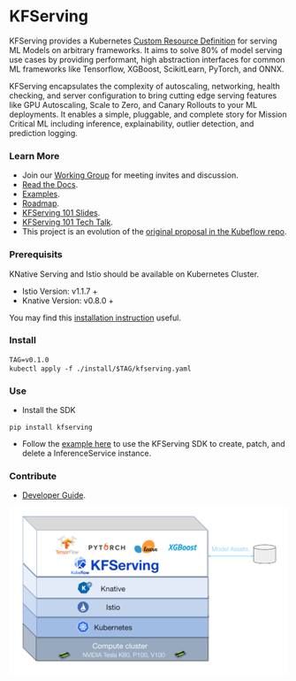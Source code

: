 # KFServing
KFServing provides a Kubernetes [Custom Resource Definition](https://kubernetes.io/docs/concepts/extend-kubernetes/api-extension/custom-resources/) for serving ML Models on arbitrary frameworks. It aims to solve 80% of model serving use cases by providing performant, high abstraction interfaces for common ML frameworks like Tensorflow, XGBoost, ScikitLearn, PyTorch, and ONNX. 

KFServing encapsulates the complexity of autoscaling, networking, health checking, and server configuration to bring cutting edge serving features like GPU Autoscaling, Scale to Zero, and Canary Rollouts to your ML deployments. It enables a simple, pluggable, and complete story for Mission Critical ML including inference, explainability, outlier detection, and prediction logging.

### Learn More
* Join our [Working Group](https://groups.google.com/forum/#!forum/kfserving) for meeting invites and discussion.
* [Read the Docs](/docs).
* [Examples](./docs/samples).
* [Roadmap](/ROADMAP.md).
* [KFServing 101 Slides](https://drive.google.com/file/d/16oqz6dhY5BR0u74pi9mDThU97Np__AFb/view).
* [KFServing 101 Tech Talk](https://www.youtube.com/watch?v=hGIvlFADMhU).
* This project is an evolution of the [original proposal in the Kubeflow repo](https://github.com/kubeflow/kubeflow/issues/2306). 

### Prerequisits
KNative Serving and Istio should be available on Kubernetes Cluster.
- Istio Version: v1.1.7 + 
- Knative Version: v0.8.0 +

You may find this [installation instruction](https://github.com/kubeflow/kfserving/blob/master/docs/DEVELOPER_GUIDE.md#install-knative-on-a-kubernetes-cluster) useful.

### Install ###
```
TAG=v0.1.0
kubectl apply -f ./install/$TAG/kfserving.yaml
```

### Use ###
* Install the SDK
```
pip install kfserving
```
* Follow the [example here](docs/samples/client/kfserving_sdk_sample.ipynb) to use the KFServing SDK to create, patch, and delete a InferenceService instance.

### Contribute
* [Developer Guide](/docs/DEVELOPER_GUIDE.md).

![KFServing](./docs/diagrams/kfserving.png)
